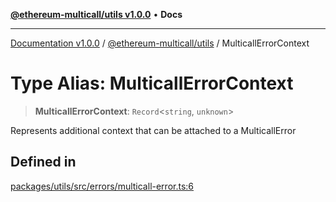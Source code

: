 [**@ethereum-multicall/utils v1.0.0**](../README.md) • **Docs**

***

[Documentation v1.0.0](../../../packages.md) / [@ethereum-multicall/utils](../README.md) / MulticallErrorContext

# Type Alias: MulticallErrorContext

> **MulticallErrorContext**: `Record`\<`string`, `unknown`\>

Represents additional context that can be attached to a MulticallError

## Defined in

[packages/utils/src/errors/multicall-error.ts:6](https://github.com/niZmosis/ethereum-multicall/blob/2a2d077a99c23b464a4e40dd6375d06ce98594bd/packages/utils/src/errors/multicall-error.ts#L6)
